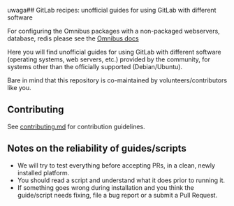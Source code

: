 uwaga## GitLab recipes: unofficial guides for using GitLab with different software

For configuring the Omnibus packages with a non-packaged webservers, database, redis please see the [Omnibus docs](http://doc.gitlab.com/omnibus/) 

Here you will find unofficial guides for using GitLab with different software (operating systems, web servers, etc.)
provided by the community, for systems other than the officially supported (Debian/Ubuntu).

Bare in mind that this repository is co-maintained by volunteers/contributors like you.

## Contributing

See [contributing.md](CONTRIBUTING.md) for contribution guidelines.

## Notes on the reliability of guides/scripts

* We will try to test everything before accepting PRs, in a clean, newly installed platform.
* You should read a script and understand what it does prior to running it.
* If something goes wrong during installation and you think the guide/script needs fixing, file a bug report or a submit a Pull Request.
